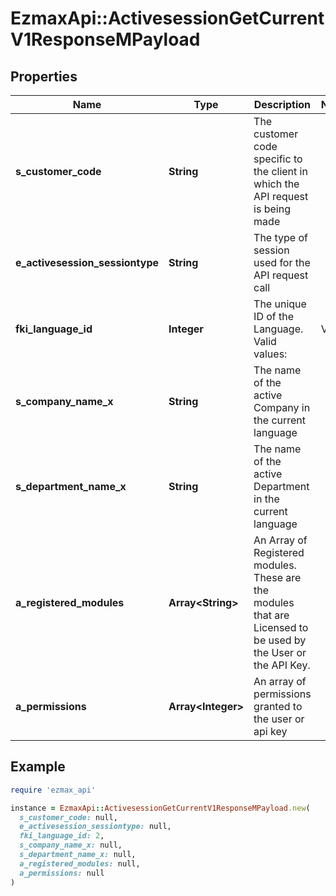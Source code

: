 # EzmaxApi::ActivesessionGetCurrentV1ResponseMPayload

## Properties

| Name | Type | Description | Notes |
| ---- | ---- | ----------- | ----- |
| **s_customer_code** | **String** | The customer code specific to the client in which the API request is being made |  |
| **e_activesession_sessiontype** | **String** | The type of session used for the API request call |  |
| **fki_language_id** | **Integer** | The unique ID of the Language.  Valid values:  |Value|Description| |-|-| |1|French| |2|English| |  |
| **s_company_name_x** | **String** | The name of the active Company in the current language |  |
| **s_department_name_x** | **String** | The name of the active Department in the current language |  |
| **a_registered_modules** | **Array&lt;String&gt;** | An Array of Registered modules.  These are the modules that are Licensed to be used by the User or the API Key. |  |
| **a_permissions** | **Array&lt;Integer&gt;** | An array of permissions granted to the user or api key |  |

## Example

```ruby
require 'ezmax_api'

instance = EzmaxApi::ActivesessionGetCurrentV1ResponseMPayload.new(
  s_customer_code: null,
  e_activesession_sessiontype: null,
  fki_language_id: 2,
  s_company_name_x: null,
  s_department_name_x: null,
  a_registered_modules: null,
  a_permissions: null
)
```

